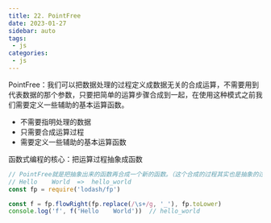 ```yaml
---
title: 22. PointFree
date: 2023-01-27
sidebar: auto
tags:
 - js
categories:
 - js
---
```


PointFree：我们可以把数据处理的过程定义成数据无关的合成运算，不需要用到代表数据的那个参数，只要把简单的运算步骤合成到一起，在使用这种模式之前我们需要定义一些辅助的基本运算函数。
- 不需要指明处理的数据
- 只需要合成运算过程
- 需要定义一些辅助的基本运算函数

函数式编程的核心：把运算过程抽象成函数
```js
// PointFree就是把抽象出来的函数再合成一个新的函数。（这个合成的过程其实也是抽象的过程，在这个过程是不需要关心数据的）
// Hello    World  =>  hello_world
const fp = require('lodash/fp')

const f = fp.flowRight(fp.replace(/\s+/g, '_'), fp.toLower)
console.log('f', f('Hello    World'))  // hello_world
```

